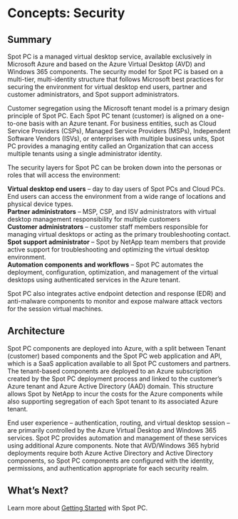 # Concepts: Security

## Summary

Spot PC is a managed virtual desktop service, available exclusively in Microsoft Azure and based on the Azure Virtual Desktop (AVD) and Windows 365 components. The security model for Spot PC is based on a multi-tier, multi-identity structure that follows Microsoft best practices for securing the environment for virtual desktop end users, partner and customer administrators, and Spot support administrators.

Customer segregation using the Microsoft tenant model is a primary design principle of Spot PC. Each Spot PC tenant (customer) is aligned on a one-to-one basis with an Azure tenant. For business entities, such as Cloud Service Providers (CSPs), Managed Service Providers (MSPs), Independent Software Vendors (ISVs), or enterprises with multiple business units, Spot PC provides a managing entity called an Organization that can access multiple tenants using a single administrator identity.

The security layers for Spot PC can be broken down into the personas or roles that will access the environment:

**Virtual desktop end users** – day to day users of Spot PCs and Cloud PCs. End users can access the environment from a wide range of locations and physical device types.<br>
**Partner administrators** – MSP, CSP, and ISV administrators with virtual desktop management responsibility for multiple customers<br>
**Customer administrators** – customer staff members responsible for managing virtual desktops or acting as the primary troubleshooting contact.<br>
**Spot support administrator** – Spot by NetApp team members that provide active support for troubleshooting and optimizing the virtual desktop environment.<br>
**Automation components and workflows** – Spot PC automates the deployment, configuration, optimization, and management of the virtual desktops using authenticated services in the Azure tenant.<br>

Spot PC also integrates active endpoint detection and response (EDR) and anti-malware components to monitor and expose malware attack vectors for the session virtual machines.

## Architecture

Spot PC components are deployed into Azure, with a split between Tenant (customer) based components and the Spot PC web application and API, which is a SaaS application available to all Spot PC customers and partners. The tenant-based components are deployed to an Azure subscription created by the Spot PC deployment process and linked to the customer’s Azure tenant and Azure Active Directory (AAD) domain. This structure allows Spot by NetApp to incur the costs for the Azure components while also supporting segregation of each Spot tenant to its associated Azure tenant.

End user experience – authentication, routing, and virtual desktop session – are primarily controlled by the Azure Virtual Desktop and Windows 365 services. Spot PC provides automation and management of these services using additional Azure components. Note that AVD/Windows 365 hybrid deployments require both Azure Active Directory and Active Directory components, so Spot PC components are configured with the identity, permissions, and authentication appropriate for each security realm.

## What’s Next?

Learn more about [Getting Started](spot-pc/getting-started/) with Spot PC.
